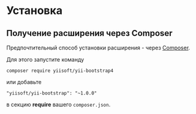 Установка
=========

## Получение расширения через Composer

Предпочтительный способ установки расширения - через [Composer](https://getcomposer.org/download/).

Для этого запустите команду

```
composer require yiisoft/yii-bootstrap4
```

или добавьте

```
"yiisoft/yii-bootstrap": "~1.0.0"
```

в секцию **require** вашего `composer.json`.
